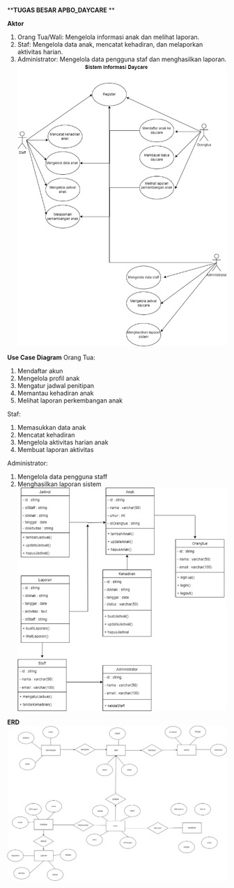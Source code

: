 ****TUGAS BESAR APBO_DAYCARE**
**

**Aktor**
1. Orang Tua/Wali: Mengelola informasi anak dan melihat laporan.
2. Staf: Mengelola data anak, mencatat kehadiran, dan melaporkan aktivitas harian.
3. Administrator: Mengelola data pengguna staf dan menghasilkan laporan.
![alt text](https://github.com/zionsuhastii/APBO_Daycare/blob/main/usecaseapbo.drawio%20(1).png?raw=true)

**Use Case Diagram**
Orang Tua:
1. Mendaftar akun
2. Mengelola profil anak
3. Mengatur jadwal penitipan
4. Memantau kehadiran anak
5. Melihat laporan perkembangan anak

Staf:
1. Memasukkan data anak
2. Mencatat kehadiran
3. Mengelola aktivitas harian anak
4. Membuat laporan aktivitas

Administrator:
1. Mengelola data pengguna staff
2. Menghasilkan laporan sistem
![alt text](https://github.com/zionsuhastii/APBO_Daycare/blob/main/ClassDiagram.drawio.png?raw=true)

**ERD**
![alt text](https://github.com/zionsuhastii/APBO_Daycare/blob/main/erd.drawio.png?raw=true)
